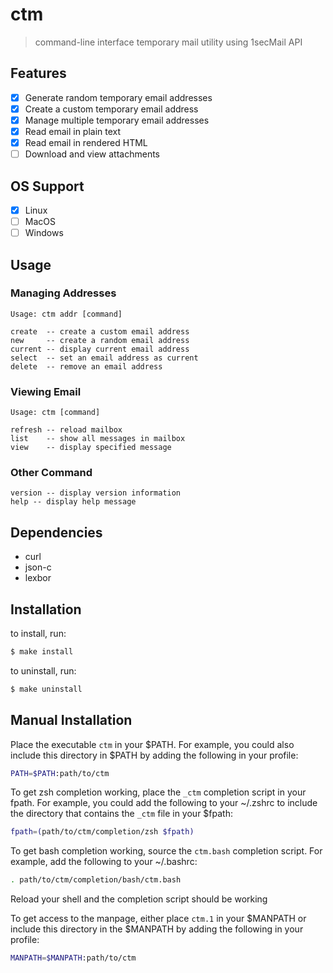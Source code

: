 # ctm

> command-line interface temporary mail utility using 1secMail API

## Features

- [x] Generate random temporary email addresses
- [x] Create a custom temporary email address
- [x] Manage multiple temporary email addresses
- [x] Read email in plain text
- [x] Read email in rendered HTML
- [ ] Download and view attachments

## OS Support

- [x] Linux
- [ ] MacOS
- [ ] Windows

## Usage

### Managing Addresses

```
Usage: ctm addr [command]

create  -- create a custom email address
new     -- create a random email address
current -- display current email address
select  -- set an email address as current
delete  -- remove an email address
```

### Viewing Email

```
Usage: ctm [command]

refresh -- reload mailbox
list    -- show all messages in mailbox
view    -- display specified message
```

### Other Command

```
version -- display version information
help -- display help message
```

## Dependencies

- curl
- json-c
- lexbor

## Installation


to install, run:

``` sh
$ make install
```

to uninstall, run:

``` sh
$ make uninstall
```

## Manual Installation

Place the executable `ctm` in your $PATH. For example, you could also
include this directory in $PATH by adding the following in your profile:

``` sh
PATH=$PATH:path/to/ctm
```

To get zsh completion working, place the `_ctm` completion script in your
fpath. For example, you could add the following to your ~/.zshrc to include the
directory that contains the `_ctm` file in your $fpath:

``` sh
fpath=(path/to/ctm/completion/zsh $fpath)
```

To get bash completion working, source the `ctm.bash` completion script.
For example, add the following to your ~/.bashrc:

``` sh
. path/to/ctm/completion/bash/ctm.bash
```

Reload your shell and the completion script should be working

To get access to the manpage, either place `ctm.1` in your $MANPATH or
include this directory in the $MANPATH by adding the following in your profile:

``` sh
MANPATH=$MANPATH:path/to/ctm
```
